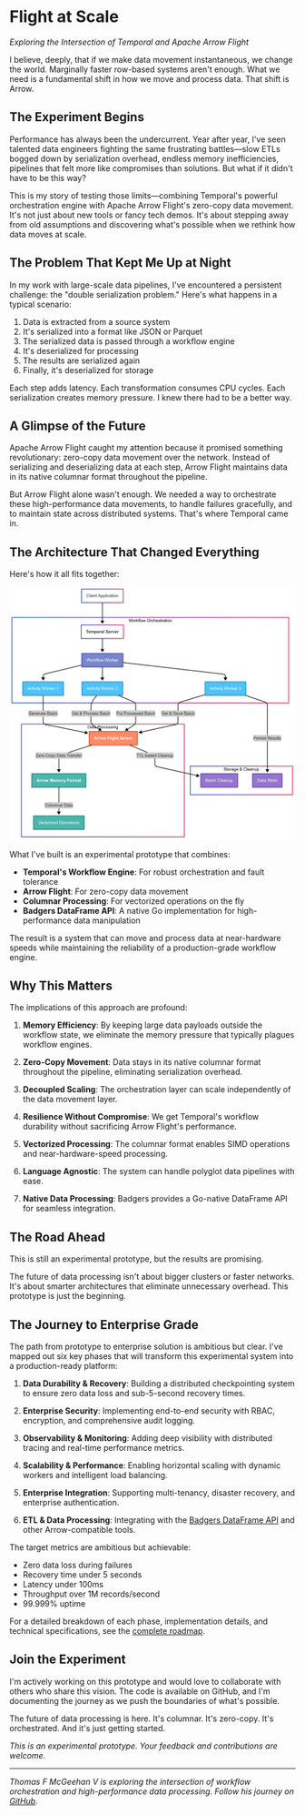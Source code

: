 # Flight at Scale

*Exploring the Intersection of Temporal and Apache Arrow Flight*

I believe, deeply, that if we make data movement instantaneous, we change the world. Marginally faster row-based systems aren't enough. What we need is a fundamental shift in how we move and process data. That shift is Arrow.

## The Experiment Begins

Performance has always been the undercurrent. Year after year, I've seen talented data engineers fighting the same frustrating battles—slow ETLs bogged down by serialization overhead, endless memory inefficiencies, pipelines that felt more like compromises than solutions. But what if it didn't have to be this way?

This is my story of testing those limits—combining Temporal's powerful orchestration engine with Apache Arrow Flight's zero-copy data movement. It's not just about new tools or fancy tech demos. It's about stepping away from old assumptions and discovering what's possible when we rethink how data moves at scale.

## The Problem That Kept Me Up at Night

In my work with large-scale data pipelines, I've encountered a persistent challenge: the "double serialization problem." Here's what happens in a typical scenario:

1. Data is extracted from a source system
2. It's serialized into a format like JSON or Parquet
3. The serialized data is passed through a workflow engine
4. It's deserialized for processing
5. The results are serialized again
6. Finally, it's deserialized for storage

Each step adds latency. Each transformation consumes CPU cycles. Each serialization creates memory pressure. I knew there had to be a better way.

## A Glimpse of the Future

Apache Arrow Flight caught my attention because it promised something revolutionary: zero-copy data movement over the network. Instead of serializing and deserializing data at each step, Arrow Flight maintains data in its native columnar format throughout the pipeline.

But Arrow Flight alone wasn't enough. We needed a way to orchestrate these high-performance data movements, to handle failures gracefully, and to maintain state across distributed systems. That's where Temporal came in.

## The Architecture That Changed Everything

Here's how it all fits together:

![Architecture](temporal.png)

What I've built is an experimental prototype that combines:

- **Temporal's Workflow Engine**: For robust orchestration and fault tolerance
- **Arrow Flight**: For zero-copy data movement
- **Columnar Processing**: For vectorized operations on the fly
- **Badgers DataFrame API**: A native Go implementation for high-performance data manipulation

The result is a system that can move and process data at near-hardware speeds while maintaining the reliability of a production-grade workflow engine.

## Why This Matters

The implications of this approach are profound:

1. **Memory Efficiency**: By keeping large data payloads outside the workflow state, we eliminate the memory pressure that typically plagues workflow engines.

2. **Zero-Copy Movement**: Data stays in its native columnar format throughout the pipeline, eliminating serialization overhead.

3. **Decoupled Scaling**: The orchestration layer can scale independently of the data movement layer.

4. **Resilience Without Compromise**: We get Temporal's workflow durability without sacrificing Arrow Flight's performance.

5. **Vectorized Processing**: The columnar format enables SIMD operations and near-hardware-speed processing.

6. **Language Agnostic**: The system can handle polyglot data pipelines with ease.

7. **Native Data Processing**: Badgers provides a Go-native DataFrame API for seamless integration.

## The Road Ahead

This is still an experimental prototype, but the results are promising.

The future of data processing isn't about bigger clusters or faster networks. It's about smarter architectures that eliminate unnecessary overhead. This prototype is just the beginning.

## The Journey to Enterprise Grade

The path from prototype to enterprise solution is ambitious but clear. I've mapped out six key phases that will transform this experimental system into a production-ready platform:

1. **Data Durability & Recovery**: Building a distributed checkpointing system to ensure zero data loss and sub-5-second recovery times.

2. **Enterprise Security**: Implementing end-to-end security with RBAC, encryption, and comprehensive audit logging.

3. **Observability & Monitoring**: Adding deep visibility with distributed tracing and real-time performance metrics.

4. **Scalability & Performance**: Enabling horizontal scaling with dynamic workers and intelligent load balancing.

5. **Enterprise Integration**: Supporting multi-tenancy, disaster recovery, and enterprise authentication.

6. **ETL & Data Processing**: Integrating with the [Badgers DataFrame API](https://github.com/TFMV/badgers) and other Arrow-compatible tools.

The target metrics are ambitious but achievable:

- Zero data loss during failures
- Recovery time under 5 seconds
- Latency under 100ms
- Throughput over 1M records/second
- 99.999% uptime

For a detailed breakdown of each phase, implementation details, and technical specifications, see the [complete roadmap](roadmap.md).

## Join the Experiment

I'm actively working on this prototype and would love to collaborate with others who share this vision. The code is available on GitHub, and I'm documenting the journey as we push the boundaries of what's possible.

The future of data processing is here. It's columnar. It's zero-copy. It's orchestrated. And it's just getting started.

*This is an experimental prototype. Your feedback and contributions are welcome.*

---
*Thomas F McGeehan V is exploring the intersection of workflow orchestration and high-performance data processing. Follow his journey on [GitHub](https://github.com/TFMV).*
